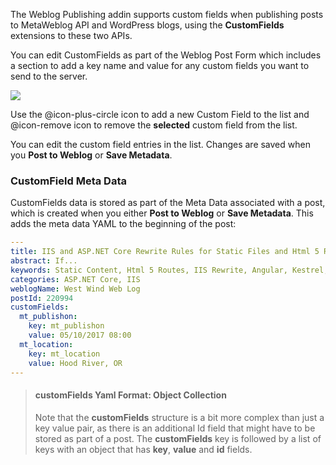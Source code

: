 ﻿The Weblog Publishing addin supports custom fields when publishing posts to MetaWeblog API and WordPress blogs, using the **CustomFields** extensions to these two APIs.

You can edit CustomFields as part of the Weblog Post Form which includes a section to add a key name and value for any custom fields you want to send to the server.

![](//images/CustomFields.png)

Use the @icon-plus-circle icon to add a new Custom Field to the list and @icon-remove icon to remove the **selected** custom field from the list.

You can edit the custom field entries in the list. Changes are saved when you **Post to Weblog** or **Save Metadata**.

### CustomField Meta Data
CustomFields data is stored as part of the Meta Data associated with a post, which is created when you either **Post to Weblog** or **Save Metadata**. This adds the meta data YAML to the beginning of the post:

```yaml
---
title: IIS and ASP.NET Core Rewrite Rules for Static Files and Html 5 Routing
abstract: If...
keywords: Static Content, Html 5 Routes, IIS Rewrite, Angular, Kestrel, IIS, ASP.NET
categories: ASP.NET Core, IIS
weblogName: West Wind Web Log
postId: 220994
customFields:
  mt_publishon:
    key: mt_publishon
    value: 05/10/2017 08:00
  mt_location:
    key: mt_location
    value: Hood River, OR
---
```

> #### customFields Yaml Format: Object Collection
> Note that the **customFields** structure is a bit more complex than just a key value pair, as there is an additional Id field that might have to be stored as part of a post. The **customFields** key is followed by a list of keys with an object that has **key**, **value** and **id** fields.